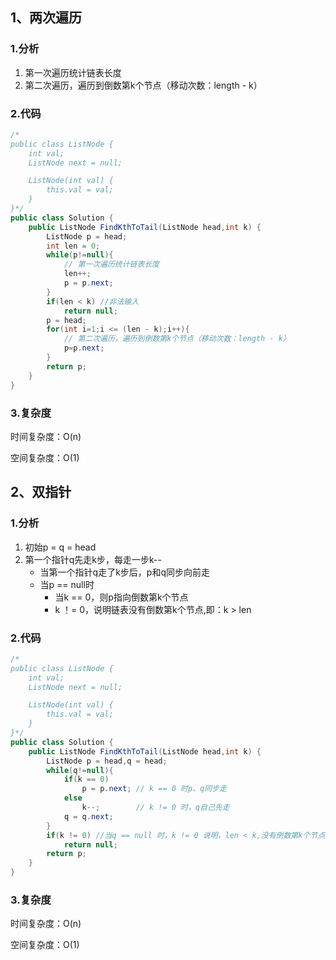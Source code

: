 ## 1、两次遍历

### 1.分析	

1. 第一次遍历统计链表长度
2. 第二次遍历，遍历到倒数第k个节点（移动次数：length - k）

### 2.代码

```java
/*
public class ListNode {
    int val;
    ListNode next = null;

    ListNode(int val) {
        this.val = val;
    }
}*/
public class Solution {
    public ListNode FindKthToTail(ListNode head,int k) {
        ListNode p = head;
        int len = 0;
        while(p!=null){
            // 第一次遍历统计链表长度
            len++;
            p = p.next;
        }
        if(len < k) //非法输入
            return null;
        p = head;
        for(int i=1;i <= (len - k);i++){
            // 第二次遍历，遍历到倒数第k个节点（移动次数：length - k）
            p=p.next;
        }
        return p;
    }
}
```

### 3.复杂度

时间复杂度：O(n)

空间复杂度：O(1)

## 2、双指针

### 1.分析	

1. 初始p = q = head
2. 第一个指针q先走k步，每走一步k--
   - 当第一个指针q走了k步后，p和q同步向前走
   - 当p == null时
     - 当k == 0，则p指向倒数第k个节点
     - k ！= 0，说明链表没有倒数第k个节点,即：k > len 

### 2.代码

```java
/*
public class ListNode {
    int val;
    ListNode next = null;

    ListNode(int val) {
        this.val = val;
    }
}*/
public class Solution {
    public ListNode FindKthToTail(ListNode head,int k) {
        ListNode p = head,q = head;
        while(q!=null){
            if(k == 0)
                p = p.next; // k == 0 时p、q同步走
            else 
                k--;		// k != 0 时，q自己先走
            q = q.next;
        }
        if(k != 0) //当q == null 时，k != 0 说明，len < k,没有倒数第k个节点
            return null;
        return p;
    }
}
```

### 3.复杂度

时间复杂度：O(n)

空间复杂度：O(1)

